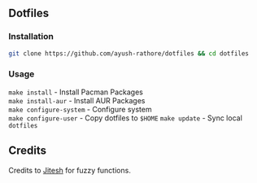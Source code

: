 ## Dotfiles

### Installation

```bash
git clone https://github.com/ayush-rathore/dotfiles && cd dotfiles
```

### Usage

`make install` - Install Pacman Packages <br/>
`make install-aur` - Install AUR Packages <br/>
`make configure-system`  - Configure system <br/>
`make configure-user` - Copy dotfiles to `$HOME`
`make update`  - Sync local `dotfiles`

## Credits

Credits to [Jitesh](https://github.com/pixxel8) for fuzzy functions.
